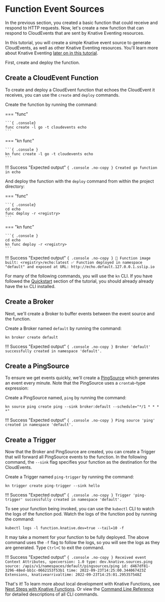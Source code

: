 # Function Event Sources

In the previous section, you created a basic function that could receive
and respond to HTTP requests. Now, let's create a new function that can respond
to CloudEvents that are sent by Knative Eventing resources.

In this tutorial, you will create a simple Knative event source to generate
CloudEvents, as well as other Knative Eventing resources. You'll learn more
about Knative Eventing [later on in this tutorial](./getting-started-eventing.md).

First, create and deploy the function.
## Create a CloudEvent Function

To create and deploy a CloudEvent function that echoes the CloudEvent it receives,
you can use the `create` and `deploy` commands.

Create the function by running the command:

=== "func"

    ```{ .console}
    func create -l go -t cloudevents echo
    ```

=== "kn func"

    ```{ .console }
    kn func create -l go -t cloudevents echo
    ```

!!! Success "Expected output"
    ```{ .console .no-copy }
    Created go function in echo
    ```

And deploy the function with the `deploy` command from within the project directory:

=== "func"

    ```{ .console}
    cd echo
    func deploy -r <registry>
    ```

=== "kn func"

    ```{ .console }
    cd echo
    kn func deploy -r <registry>
    ```
!!! Success "Expected output"
    ```{ .console .no-copy }
        🙌 Function image built: <registry>/echo:latest
        ✅ Function deployed in namespace "default" and exposed at URL:
        http://echo.default.127.0.0.1.sslip.io
    ```

For many of the following commands, you will use the `kn` CLI. If you have followed
the [Quickstart](./quickstart-install.md) section of the tutorial, you should already
already have the `kn` CLI installed.

## Create a Broker

Next, we'll create a Broker to buffer events between the event source and the function.

Create a Broker named `default` by running the command:

```{ .console }
kn broker create default
```

!!! Success "Expected output"
    ```{ .console .no-copy }
      Broker 'default' successfully created in namespace 'default'.
    ```

## Create a PingSource

To ensure we get events quickly, we'll create a
[PingSource](https://knative.dev/docs/eventing/sources/ping-source/)
which generates an event every minute. Note that the PingSource uses
a `crontab`-type expression:


Create a PingSource named, `ping` by running the command:

```{ .console }
kn source ping create ping --sink broker:default --schedule="*/1 * * * *"
```

!!! Success "Expected output"
    ```{ .console .no-copy }
    Ping source 'ping' created in namespace 'default'.
    ```

## Create a Trigger

Now that the Broker and PingSource are created, you can create a Trigger that
will forward all PingSource events to the function. In the following command,
the `--sink` flag specifies your function as the destination for the CloudEvents.

Create a Trigger named `ping-trigger` by running the command:

```{ .console }
kn trigger create ping-trigger --sink hello
```

!!! Success "Expected output"
    ```{ .console .no-copy }
    Trigger 'ping-trigger' successfully created in namespace 'default'.
    ```

To see your function being invoked, you can use the `kubectl` CLI to watch the
logs of the function pod. Watch the logs of the function pod by running the command:

```{ .console }
kubectl logs -l function.knative.dev=true --tail=10 -f
```

It may take a moment for your function to be fully deployed. The above command uses
the `-f` flag to follow the logs, so you will see the logs as they are generated.
Type `Ctrl+C` to exit the command.

!!! Success "Expected output"
    ```{ .console .no-copy }
    Received event
    Context Attributes,
      specversion: 1.0
      type: dev.knative.sources.ping
      source: /apis/v1/namespaces/default/pingsources/ping
      id: d467df81-3296-48ed-bb1c-0662153f53b1
      time: 2022-09-23T14:25:00.344067423Z
    Extensions,
      knativearrivaltime: 2022-09-23T14:25:01.295357548Z
    ```

That's it! To learn
more about local development with Knative Functions, see
[Next Steps with Knative Functions](../function-next-steps).
Or view the [Command Line Reference](https://github.com/knative-sandbox/kn-plugin-func/blob/main/docs/reference/func.md)
for detailed descriptions of all CLI commands.

